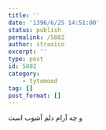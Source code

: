 ```yaml
---
title: ''
date: '1396/6/25 14:51:00'
status: publish
permalink: /5802
author: straxico
excerpt: ''
type: post
id: 5802
category:
    - tytomood
tag: []
post_format: []
---
```

و چه آرام دلم آشوب است